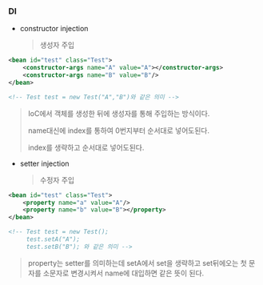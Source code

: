 ### DI

- constructor injection

  > 생성자 주입

```xml
<bean id="test" class="Test">
	<constructor-args name="A" value="A"></constructor-args>
    <constructor-args name="B" value="B"/>
</bean>

<!-- Test test = new Test("A","B")와 같은 의미 -->
```

> IoC에서 객체를 생성한 뒤에 생성자를 통해 주입하는 방식이다.
>
> name대신에 index를 통하여 0번지부터 순서대로 넣어도된다.
>
> index를 생략하고 순서대로 넣어도된다.



- setter injection

  > 수정자 주입

```xml
<bean id="test" class="Test">
	<property name="a" value="A"/>
    <property name="b" value="B"></property>
</bean>

<!-- Test test = new Test();
	 test.setA("A");
	 test.setB("B"); 와 같은 의미 -->
```

> property는 setter를 의미하는데 setA에서 set을 생략하고 set뒤에오는 첫 문자를 소문자로 변경시켜서 name에 대입하면 같은 뜻이 된다.
